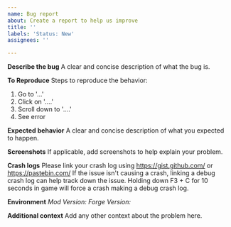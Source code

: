 ```yaml
---
name: Bug report
about: Create a report to help us improve
title: ''
labels: 'Status: New'
assignees: ''

---
```


**Describe the bug**
A clear and concise description of what the bug is.

**To Reproduce**
Steps to reproduce the behavior:
1. Go to '...'
2. Click on '....'
3. Scroll down to '....'
4. See error

**Expected behavior**
A clear and concise description of what you expected to happen.

**Screenshots**
If applicable, add screenshots to help explain your problem.

**Crash logs**
Please link your crash log using https://gist.github.com/ or https://pastebin.com/
If the issue isn't causing a crash, linking a debug crash log can help track down the issue. Holding down F3 + C for 10 seconds in game will force a crash making a debug crash log.

**Environment**
*Mod Version:*
*Forge Version:*

**Additional context**
Add any other context about the problem here.
